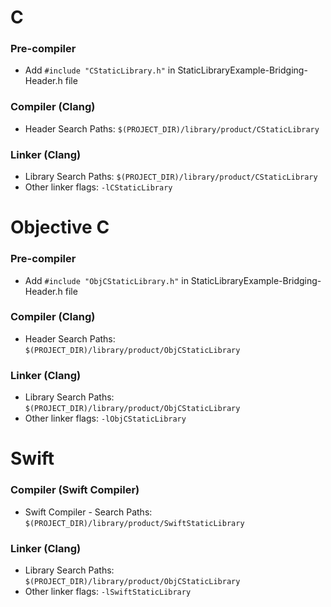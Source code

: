 # C
### Pre-compiler
- Add `#include "CStaticLibrary.h"` in StaticLibraryExample-Bridging-Header.h file
### Compiler (Clang)
- Header Search Paths: `$(PROJECT_DIR)/library/product/CStaticLibrary`
### Linker (Clang)
- Library Search Paths: `$(PROJECT_DIR)/library/product/CStaticLibrary`
- Other linker flags: `-lCStaticLibrary`

# Objective C
### Pre-compiler
- Add `#include "ObjCStaticLibrary.h"` in StaticLibraryExample-Bridging-Header.h file
### Compiler (Clang)
- Header Search Paths: `$(PROJECT_DIR)/library/product/ObjCStaticLibrary`
### Linker (Clang)
- Library Search Paths: `$(PROJECT_DIR)/library/product/ObjCStaticLibrary`
- Other linker flags: `-lObjCStaticLibrary`

# Swift
### Compiler (Swift Compiler)
- Swift Compiler - Search Paths: `$(PROJECT_DIR)/library/product/SwiftStaticLibrary`
### Linker (Clang)
- Library Search Paths: `$(PROJECT_DIR)/library/product/ObjCStaticLibrary`
- Other linker flags: `-lSwiftStaticLibrary`
